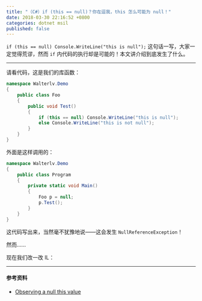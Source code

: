 ```yaml
---
title: "（C#）if (this == null)？你在逗我，this 怎么可能为 null！"
date: 2018-03-30 22:16:52 +0800
categories: dotnet msil
published: false
---
```


`if (this == null) Console.WriteLine("this is null");` 这句话一写，大家一定觉得荒谬，然而 `if` 内代码的执行却是可能的！本文讲介绍到底发生了什么。

---

请看代码，这是我们的库函数：

```csharp
namespace Walterlv.Demo
{
    public class Foo
    {
        public void Test()
        {
            if (this == null) Console.WriteLine("this is null");
            else Console.WriteLine("this is not null");
        }
    }
}
```

外面是这样调用的：

```csharp
namespace Walterlv.Demo
{
    public class Program
    {
        private static void Main()
        {
            Foo p = null;
            p.Test();
        }
    }
}
```

这代码写出来，当然毫不犹豫地说——这会发生 `NullReferenceException`！

然而……

现在我们改一改 IL：



---

#### 参考资料

- [Observing a null this value](http://blog.paranoidcoding.com/2015/03/11/observing-a-null-this.html)
